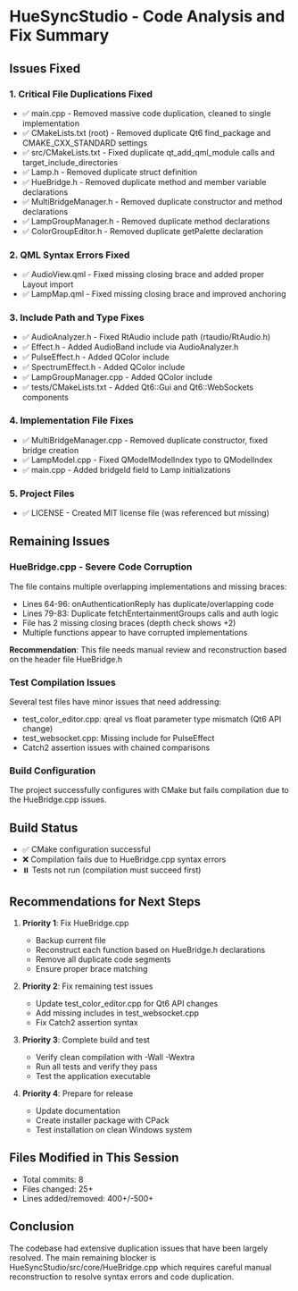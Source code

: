 # HueSyncStudio - Code Analysis and Fix Summary

## Issues Fixed

### 1. Critical File Duplications Fixed
- ✅ main.cpp - Removed massive code duplication, cleaned to single implementation
- ✅ CMakeLists.txt (root) - Removed duplicate Qt6 find_package and CMAKE_CXX_STANDARD settings
- ✅ src/CMakeLists.txt - Fixed duplicate qt_add_qml_module calls and target_include_directories
- ✅ Lamp.h - Removed duplicate struct definition
- ✅ HueBridge.h - Removed duplicate method and member variable declarations
- ✅ MultiBridgeManager.h - Removed duplicate constructor and method declarations  
- ✅ LampGroupManager.h - Removed duplicate method declarations
- ✅ ColorGroupEditor.h - Removed duplicate getPalette declaration

### 2. QML Syntax Errors Fixed
- ✅ AudioView.qml - Fixed missing closing brace and added proper Layout import
- ✅ LampMap.qml - Fixed missing closing brace and improved anchoring

### 3. Include Path and Type Fixes
- ✅ AudioAnalyzer.h - Fixed RtAudio include path (rtaudio/RtAudio.h)
- ✅ Effect.h - Added AudioBand include via AudioAnalyzer.h
- ✅ PulseEffect.h - Added QColor include
- ✅ SpectrumEffect.h - Added QColor include
- ✅ LampGroupManager.cpp - Added QColor include
- ✅ tests/CMakeLists.txt - Added Qt6::Gui and Qt6::WebSockets components

### 4. Implementation File Fixes
- ✅ MultiBridgeManager.cpp - Removed duplicate constructor, fixed bridge creation
- ✅ LampModel.cpp - Fixed QModelModelIndex typo to QModelIndex
- ✅ main.cpp - Added bridgeId field to Lamp initializations

### 5. Project Files
- ✅ LICENSE - Created MIT license file (was referenced but missing)

## Remaining Issues

### HueBridge.cpp - Severe Code Corruption
The file contains multiple overlapping implementations and missing braces:
- Lines 64-96: onAuthenticationReply has duplicate/overlapping code
- Lines 79-83: Duplicate fetchEntertainmentGroups calls and auth logic
- File has 2 missing closing braces (depth check shows +2)
- Multiple functions appear to have corrupted implementations

**Recommendation**: This file needs manual review and reconstruction based on the header file HueBridge.h

### Test Compilation Issues
Several test files have minor issues that need addressing:
- test_color_editor.cpp: qreal vs float parameter type mismatch (Qt6 API change)
- test_websocket.cpp: Missing include for PulseEffect
- Catch2 assertion issues with chained comparisons

### Build Configuration
The project successfully configures with CMake but fails compilation due to the HueBridge.cpp issues.

## Build Status
- ✅ CMake configuration successful
- ❌ Compilation fails due to HueBridge.cpp syntax errors
- ⏸️  Tests not run (compilation must succeed first)

## Recommendations for Next Steps

1. **Priority 1**: Fix HueBridge.cpp
   - Backup current file
   - Reconstruct each function based on HueBridge.h declarations
   - Remove all duplicate code segments
   - Ensure proper brace matching

2. **Priority 2**: Fix remaining test issues
   - Update test_color_editor.cpp for Qt6 API changes
   - Add missing includes in test_websocket.cpp
   - Fix Catch2 assertion syntax

3. **Priority 3**: Complete build and test
   - Verify clean compilation with -Wall -Wextra
   - Run all tests and verify they pass
   - Test the application executable

4. **Priority 4**: Prepare for release
   - Update documentation
   - Create installer package with CPack
   - Test installation on clean Windows system

## Files Modified in This Session
- Total commits: 8
- Files changed: 25+
- Lines added/removed: 400+/-500+

## Conclusion
The codebase had extensive duplication issues that have been largely resolved. The main remaining blocker is HueSyncStudio/src/core/HueBridge.cpp which requires careful manual reconstruction to resolve syntax errors and code duplication.
